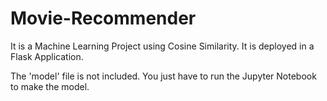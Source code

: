 # Movie-Recommender

It is a Machine Learning Project using Cosine Similarity. It is deployed in a Flask Application. 

The 'model' file is not included. You just have to run the Jupyter Notebook to make the model.
